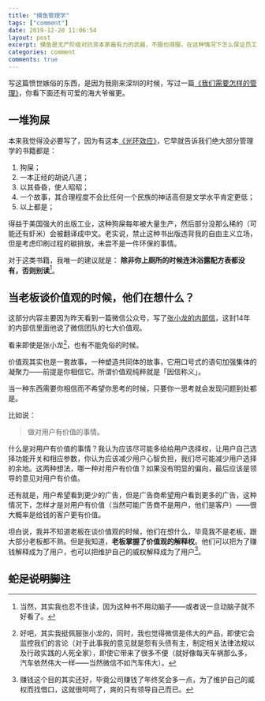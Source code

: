 ```yaml
---
title: "摸鱼管理学"
tags: ["comment"]
date: 2019-12-20 11:06:54
layout: post
excerpt: 摸鱼是无产阶级对抗资本家最有力的武器，不服也得服，在这种情况下怎么保证员工在充分摸鱼的条件下还能完成任务。
categories: comment
comments: true
---
```


写这篇愤世嫉俗的东西，是因为我刚来深圳的时候，写过一篇[《我们需要怎样的管理》](https://www.douban.com/note/713820435/)，你看下面还有可爱的海大爷催更。

## 一堆狗屎 ##

本来我觉得没必要写了，因为有这本[《光环效应》](https://book.douban.com/subject/2249558/)，它早就告诉我们绝大部分管理学的书籍都是：

1. 狗屎；
2. 一本正经的胡说八道；
3. 以其昏昏，使人昭昭；
4. 一个故事，其合理程度不会比任何一个民族的神话高但是文学水平肯定更低；
5. 以上都是；

得益于美国强大的出版工业，这种狗屎每年被大量生产，然后部分没那么稀的（可能还有虾米）会被翻译成中文。老实说，禁止这种书出版违背我的自由主义立场，但是考虑印刷过程的碳排放，未尝不是一件环保的事情。

对于这类书籍，我唯一的建议就是： **除非你上厕所的时候连沐浴露配方表都没有，否则别读**[^1]。

## 当老板谈价值观的时候，他们在想什么？ ##

这部分内容主要因为昨天看到一篇微信公众号，写了[张小龙的内部信](https://posts.careerengine.us/p/5dfb5b7fa3f1b828aa4c55eb)，这封14年的内部信里面他说了微信团队的七大价值观。

看来即使是张小龙[^2]，也有不能免俗的时候。

价值观其实也是一套故事，一种塑造共同体的故事，它用口号式的语句加强集体的凝聚力——前提是你相信它。所谓价值观纯粹就是「因信称义」。

当一种东西需要你相信而不希望你思考的时候，只要你一思考就会发现问题到处都是。

比如说：

> 做对用户有价值的事情。

什么是对用户有价值的事情？我认为应该尽可能多给给用户选择权，让用户自己选择功能开关和相应参数，你认为应该减少用户心智负担，我们尽可能减少用户选择的余地。这两种想法，哪一种对用户有价值？如果没有明显的偏向，最后应该是领导的意见对用户有价值。

还有就是，用户希望看到更少的广告，但是广告商希望用户看到更多的广告，这种情况下，怎样才是对用户有价值（当然可能广告商不是用户，他们是客户）——很大概率是给钱的客户更有价值。

坦白说，我并不知道老板在谈价值观的时候，他们在想什么，毕竟我不是老板，跟大部分老板都不熟。但是我知道，**老板掌握了价值观的解释权**。他们可以把为了赚钱解释成为了用户，也可以把维护自己的威权解释成为了用户[^3]。

## <del>蛇足说明</dev>脚注 ##

[^1]: 当然，其实我也忍不住读，因为这种书不用动脑子——或者说一旦动脑子就不好看了。

[^2]: 好吧，其实我挺佩服张小龙的，同时，我也觉得微信是伟大的产品，即使它会监控我们的言论（对于此事我的意见就是怨有头债有主，制定相关法律法规以及行政实践的人死全家），即使它带来了很多不便（就好像每天车祸那么多，汽车依然伟大一样——当然微信不如汽车伟大）。

[^3]: 赚钱这个目的其实还好，毕竟公司赚钱了年终奖会多一点，为了维护自己的威权而找借口，这就很呵呵了，爽的只有领导自己而已。
